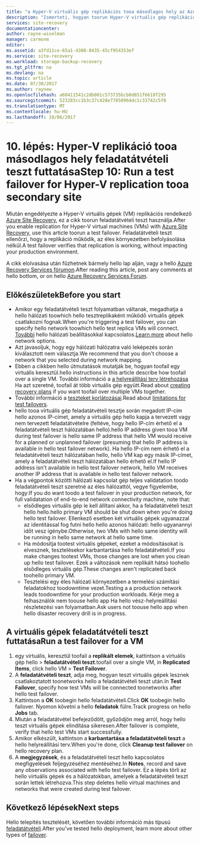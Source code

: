 ```yaml
---
title: "a Hyper-V virtuális gép replikációs tooa másodlagos hely az Azure Site Recovery feladatátvételi teszt aaaRun |} Microsoft Docs"
description: "Ismerteti, hogyan toorun Hyper-V virtuális gép replikációs tooa feladatátvételi tesztet másodlagos System Center VMM helyet az Azure Site Recovery szolgáltatással."
services: site-recovery
documentationcenter: 
author: rayne-wiselman
manager: carmonm
editor: 
ms.assetid: a3fd11ce-65a1-4308-8435-45cf954353ef
ms.service: site-recovery
ms.workload: storage-backup-recovery
ms.tgt_pltfrm: na
ms.devlang: na
ms.topic: article
ms.date: 07/30/2017
ms.author: raynew
ms.openlocfilehash: a60411541c2db001c573735bcb0d651f6618f295
ms.sourcegitcommit: 523283cc1b3c37c428e77850964dc1c33742c5f0
ms.translationtype: MT
ms.contentlocale: hu-HU
ms.lasthandoff: 10/06/2017
---
```

# <a name="step-10-run-a-test-failover-for-hyper-v-replication-tooa-secondary-site"></a><span data-ttu-id="083a5-103">10. lépés: Hyper-V replikáció tooa másodlagos hely feladatátvételi teszt futtatása</span><span class="sxs-lookup"><span data-stu-id="083a5-103">Step 10: Run a test failover for Hyper-V replication tooa secondary site</span></span>


<span data-ttu-id="083a5-104">Miután engedélyezte a Hyper-V virtuális gépek (VM) replikációs rendelkező [Azure Site Recovery](site-recovery-overview.md), ez a cikk toorun feladatátvételi teszt használja.</span><span class="sxs-lookup"><span data-stu-id="083a5-104">After you enable replication for Hyper-V virtual machines (VMs) with [Azure Site Recovery](site-recovery-overview.md), use this article toorun a test failover.</span></span> <span data-ttu-id="083a5-105">Feladatátvételi teszt ellenőrzi, hogy a replikáció működik, az éles környezetben befolyásolása nélkül.</span><span class="sxs-lookup"><span data-stu-id="083a5-105">A test failover verifies that replication is working, without impacting your production environment.</span></span> 


<span data-ttu-id="083a5-106">A cikk elolvasása után fűzhetnek bármely hello lap alján, vagy a hello [Azure Recovery Services fórumon](https://social.msdn.microsoft.com/forums/azure/home?forum=hypervrecovmgr).</span><span class="sxs-lookup"><span data-stu-id="083a5-106">After reading this article, post any comments at hello bottom, or on hello [Azure Recovery Services Forum](https://social.msdn.microsoft.com/forums/azure/home?forum=hypervrecovmgr).</span></span>


## <a name="before-you-start"></a><span data-ttu-id="083a5-107">Előkészületek</span><span class="sxs-lookup"><span data-stu-id="083a5-107">Before you start</span></span>

- <span data-ttu-id="083a5-108">Amikor egy feladatátvételi teszt folyamatban váltanak, megadhatja a hello hálózati toowhich hello tesztreplikaként működő virtuális gépek csatlakozni fognak.</span><span class="sxs-lookup"><span data-stu-id="083a5-108">When you're triggering a test failover, you can specify hello network toowhich hello test replica VMs will connect.</span></span> <span data-ttu-id="083a5-109">[További](site-recovery-test-failover-vmm-to-vmm.md#network-options-in-site-recovery) hello hálózati beállításokkal kapcsolatos.</span><span class="sxs-lookup"><span data-stu-id="083a5-109">[Learn more](site-recovery-test-failover-vmm-to-vmm.md#network-options-in-site-recovery) about hello network options.</span></span>
- <span data-ttu-id="083a5-110">Azt javasoljuk, hogy egy hálózati hálózatra való leképezés során kiválasztott nem választja.</span><span class="sxs-lookup"><span data-stu-id="083a5-110">We recommend that you don't choose a network that you selected during network mapping.</span></span>
- <span data-ttu-id="083a5-111">Ebben a cikkben hello útmutatások mutatják be, hogyan toofail egy virtuális keresztül.</span><span class="sxs-lookup"><span data-stu-id="083a5-111">hello instructions in this article describe how toofail over a single VM.</span></span> <span data-ttu-id="083a5-112">További információ a [a helyreállítási terv létrehozása](site-recovery-create-recovery-plans.md) Ha azt szeretné, toofail át több virtuális gép együtt.</span><span class="sxs-lookup"><span data-stu-id="083a5-112">Read about [creating recovery plans](site-recovery-create-recovery-plans.md) if you want toofail over multiple VMs together.</span></span>
- <span data-ttu-id="083a5-113">További információ a [teszteket korlátozásai](site-recovery-test-failover-vmm-to-vmm.md#things-to-note).</span><span class="sxs-lookup"><span data-stu-id="083a5-113">Read about [limitations for test failovers](site-recovery-test-failover-vmm-to-vmm.md#things-to-note).</span></span>
- <span data-ttu-id="083a5-114">hello tooa virtuális gép feladatátvételi tesztje során megadott IP-cím hello azonos IP-címet, amely a virtuális gép hello kapja a tervezett vagy nem tervezett feladatátvételre (feltéve, hogy hello IP-cím érhető el a feladatátvételi teszt hálózatában hello).</span><span class="sxs-lookup"><span data-stu-id="083a5-114">hello IP address given tooa VM during test failover is hello same IP address that hello VM would receive for a planned or unplanned failover (presuming that hello IP address is available in hello test failover network).</span></span> <span data-ttu-id="083a5-115">Ha hello IP-cím nem érhető el a feladatátvételi teszt hálózatában hello, hello VM kap egy másik IP-címet, amely a feladatátvételi teszt hálózatában hello érhető el.</span><span class="sxs-lookup"><span data-stu-id="083a5-115">If hello IP address isn't available in hello test failover network, hello VM receives another IP address that is available in hello test failover network.</span></span>
- <span data-ttu-id="083a5-116">Ha a végpontok közötti hálózati kapcsolat gép teljes validatation toodo feladatátvételi teszt szeretné az éles hálózattól, vegye figyelembe, hogy:</span><span class="sxs-lookup"><span data-stu-id="083a5-116">If you do want toodo a test failover in your production network, for full validatation of end-to-end network connectivity machine, note that:</span></span>
    - <span data-ttu-id="083a5-117">elsődleges virtuális gép le kell állítani akkor, ha a feladatátvételi teszt hello hello.</span><span class="sxs-lookup"><span data-stu-id="083a5-117">hello primary VM should be shut down when you're doing hello test failover.</span></span> <span data-ttu-id="083a5-118">Ellenkező esetben két virtuális gépek ugyanazzal az identitással fog futni hello hello azonos hálózati: hello ugyanannyi időt vesz igénybe.</span><span class="sxs-lookup"><span data-stu-id="083a5-118">Otherwise, two VMs with hello same identity will be running in hello same network at hello same time.</span></span> 
    - <span data-ttu-id="083a5-119">Ha módosítja tootest virtuális gépeket, ezeket a módosításokat is elvesznek, tesztelésekor karbantartása hello feladatátvételi.</span><span class="sxs-lookup"><span data-stu-id="083a5-119">If you make changes tootest VMs, those changes are lost when you clean up hello test failover.</span></span> <span data-ttu-id="083a5-120">Ezek a változások nem replikált hátsó toohello elsődleges virtuális gép.</span><span class="sxs-lookup"><span data-stu-id="083a5-120">These changes aren't replicated back toohello primary VM.</span></span>
    - <span data-ttu-id="083a5-121">Tesztelési egy éles hálózati környezetben a termelési számítási feladatokhoz toodowntime vezet.</span><span class="sxs-lookup"><span data-stu-id="083a5-121">Testing a a production network leads toodowntime for your production workloads.</span></span> <span data-ttu-id="083a5-122">Kérje meg a felhasználók nem toouse hello app Ha hello vész-helyreállítási részletezési van folyamatban.</span><span class="sxs-lookup"><span data-stu-id="083a5-122">Ask users not toouse hello app when hello disaster recovery drill is in progress.</span></span>  


## <a name="run-a-test-failover-for-a-vm"></a><span data-ttu-id="083a5-123">A virtuális gépek feladatátvételi teszt futtatása</span><span class="sxs-lookup"><span data-stu-id="083a5-123">Run a test failover for a VM</span></span>

1. <span data-ttu-id="083a5-124">egy virtuális, keresztül toofail a **replikált elemek**, kattintson a virtuális gép hello > **feladatátvételi teszt**.</span><span class="sxs-lookup"><span data-stu-id="083a5-124">toofail over a single VM, in **Replicated Items**, click hello VM > **Test Failover**.</span></span>
2. <span data-ttu-id="083a5-125">A **feladatátvételi teszt**, adja meg, hogyan teszt virtuális gépek lesznek csatlakoztatott toonetworks hello a feladatátvételi teszt után.</span><span class="sxs-lookup"><span data-stu-id="083a5-125">In **Test Failover**, specify how test VMs will be connected toonetworks after hello test failover.</span></span> 
3. <span data-ttu-id="083a5-126">Kattintson a **OK** toobegin hello feladatátvételi.</span><span class="sxs-lookup"><span data-stu-id="083a5-126">Click **OK** toobegin hello failover.</span></span> <span data-ttu-id="083a5-127">Nyomon követni a hello **feladatok** fülre.</span><span class="sxs-lookup"><span data-stu-id="083a5-127">Track progress on hello **Jobs** tab.</span></span>
5. <span data-ttu-id="083a5-128">Miután a feladatátvétel befejeződött, győződjön meg arról, hogy hello teszt virtuális gépek elindítása sikeresen.</span><span class="sxs-lookup"><span data-stu-id="083a5-128">After failover is complete, verify that hello test VMs start successfully.</span></span>
6. <span data-ttu-id="083a5-129">Amikor elkészült, kattintson a **karbantartása a feladatátvételi teszt** a hello helyreállítási terv.</span><span class="sxs-lookup"><span data-stu-id="083a5-129">When you're done, click **Cleanup test failover** on hello recovery plan.</span></span>
7. <span data-ttu-id="083a5-130">A **megjegyzések**, és a feladatátvételi teszt hello kapcsolatos megfigyelések feljegyzéséhez mentéséhez.</span><span class="sxs-lookup"><span data-stu-id="083a5-130">In **Notes**, record and save any observations associated with hello test failover.</span></span> <span data-ttu-id="083a5-131">Ez a lépés törli az hello virtuális gépek és a hálózatokban, amelyek a feladatátvételi teszt során lettek létrehozva.</span><span class="sxs-lookup"><span data-stu-id="083a5-131">This step deletes hello virtual machines and networks that were created during test failover.</span></span>


## <a name="next-steps"></a><span data-ttu-id="083a5-132">Következő lépések</span><span class="sxs-lookup"><span data-stu-id="083a5-132">Next steps</span></span>

<span data-ttu-id="083a5-133">Hello telepítés tesztelését, követően további információ más típusú [feladatátvételi](site-recovery-failover.md).</span><span class="sxs-lookup"><span data-stu-id="083a5-133">After you've tested hello deployment, learn more about other types of [failover](site-recovery-failover.md).</span></span>
